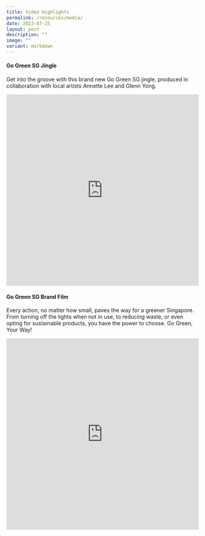 ```yaml
---
title: Video Highlights
permalink: /resources/media/
date: 2023-07-25
layout: post
description: ""
image: ""
variant: markdown
---
```

#### Go Green SG Jingle
Get into the groove with this brand new Go Green SG jingle, produced in collaboration with local artists Annette Lee and Glenn Yong. 

<iframe allowfullscreen="" allow="accelerometer; autoplay; clipboard-write; encrypted-media; gyroscope; picture-in-picture; web-share" frameborder="0" title="YouTube video player" src="https://www.youtube.com/embed/jKVtIQkIgo4?si=T2Qtfet54FqFhIeu" height="500" width="100%"></iframe>

#### Go Green SG Brand Film
Every action, no matter how small, paves the way for a greener Singapore. From turning off the lights when not in use, to reducing waste, or even opting for sustainable products, you have the power to choose. Go Green, Your Way!

<iframe allowfullscreen="" allow="accelerometer; autoplay; clipboard-write; encrypted-media; gyroscope; picture-in-picture; web-share" frameborder="0" title="YouTube video player" src="https://www.youtube.com/embed/lzVWXyXnarI?si=dwT4imjLT2qHSdW1" height="500" width="100%"></iframe>